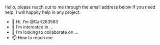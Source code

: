 
Hello, please reach out to me through the email address below if you need help.
I will happily help in any project.



- 👋 Hi, I’m @Carl283583
- 👀 I’m interested in ...
- 💞️ I’m looking to collaborate on ...
- 📫 How to reach me: 

